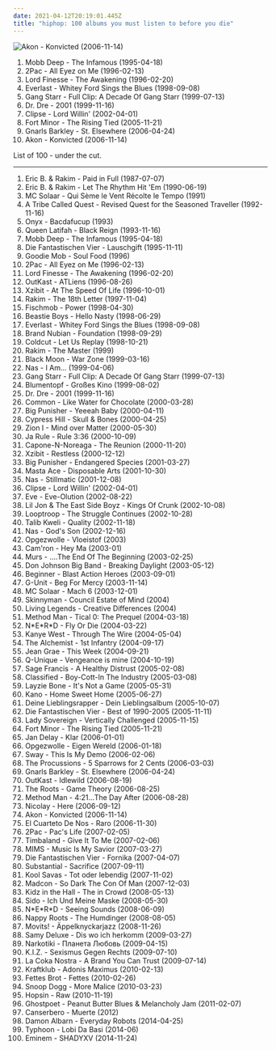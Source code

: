 ```yaml
---
date: 2021-04-12T20:19:01.445Z
title: "hiphop: 100 albums you must listen to before you die"
---
```

![Akon - Konvicted (2006-11-14)](http://coverartarchive.org/release/a44df8e4-87b9-48a7-9a18-795a5abf44c6/16180855087-500.jpg "Akon - Konvicted (2006-11-14)")
<ol class="albums">
<li data-cover="http://coverartarchive.org/release/07e92711-51fe-4e80-97a3-be995b7f4119/4696863575-500.jpg" data-tags="hip-hop, rap" role="button">Mobb Deep - The Infamous (1995-04-18)</li>
<li data-cover="http://coverartarchive.org/release/8d2491b6-f77f-3ec2-9638-10c231663071/9390923312-500.jpg" data-tags="gangsta rap, hip-hop, 2pac, rap" role="button">2Pac - All Eyez on Me (1996-02-13)</li>
<li data-cover="http://coverartarchive.org/release/b79edcef-bc1a-471f-9468-d050459c4d3a/15273239285-500.jpg" data-tags="hip hop" role="button">Lord Finesse - The Awakening (1996-02-20)</li>
<li data-cover="http://coverartarchive.org/release/1e4d0890-9ee0-4020-a9dc-8528208fd3ab/1675399328-500.jpg" data-tags="albums by:everlast, rock" role="button">Everlast - Whitey Ford Sings the Blues (1998-09-08)</li>
<li data-cover="http://coverartarchive.org/release/325b57cb-aa85-4232-b6e3-c24240fc1e32/4437166118-500.jpg" data-tags="hip-hop, hip hop, rap, hiphop, east coast, 1990s, real hip-hop, boom bap, gang starr, hiphop classic albums, estados unidos, ok track, a good 1, radiourbaine, rap estadounidense, 1995-1999" role="button">Gang Starr - Full Clip: A Decade Of Gang Starr (1999-07-13)</li>
<li data-cover="http://coverartarchive.org/release/db4baedf-bfe1-4e04-b359-99761f1b3deb/8671147785-500.jpg" data-tags="hip-hop, rap, gangsta rap" role="button">Dr. Dre - 2001 (1999-11-16)</li>
<li data-cover="http://coverartarchive.org/release/c5043588-ff22-40d0-b738-60ce6a817537/9609881130-500.jpg" data-tags="rap" role="button">Clipse - Lord Willin' (2002-04-01)</li>
<li data-cover="https://img.discogs.com/bXnt0eXfchKuRrdSJxD7xNAIfS4=/fit-in/600x529/filters:strip_icc():format(jpeg):mode_rgb():quality(90)/discogs-images/R-567986-1336610234-2845.jpeg.jpg" data-tags="hip-hop" role="button">Fort Minor - The Rising Tied (2005-11-21)</li>
<li data-cover="http://coverartarchive.org/release/c1611009-48c0-4171-a26d-698a57cfde9e/3985245895-500.jpg" data-tags="funk, soul" role="button">Gnarls Barkley - St. Elsewhere (2006-04-24)</li>
<li data-cover="http://coverartarchive.org/release/a44df8e4-87b9-48a7-9a18-795a5abf44c6/16180855087-500.jpg" data-tags="akon" role="button">Akon - Konvicted (2006-11-14)</li>
</ol>
List of 100 - under the cut.
<!-- more -->

_________________

<ol class="albums">
<li data-cover="http://coverartarchive.org/release/eec40590-f7f8-48ff-a3cb-0a4aab5aad30/6223485528-500.jpg" data-tags="hip-hop, hip hop" role="button">
Eric B. & Rakim - Paid in Full (1987-07-07)
</li>
<li data-cover="https://img.discogs.com/dTbHZUwAyW5fEx0Z-90SwlQqWxg=/fit-in/600x600/filters:strip_icc():format(jpeg):mode_rgb():quality(90)/discogs-images/R-453085-1568208056-6843.jpeg.jpg" data-tags="hip-hop, hip hop, east coast rap" role="button">
Eric B. & Rakim - Let The Rhythm Hit 'Em (1990-06-19)
</li>
<li data-cover="http://coverartarchive.org/release/ccd1cbc9-5398-4e5d-8846-694fc3acab4f/1402677391-500.jpg" data-tags="french hip-hop, french" role="button">
MC Solaar - Qui Sème le Vent Récolte le Tempo (1991)
</li>
<li data-cover="https://img.discogs.com/yHfAagQxkLUKSbPunOauh4xD12c=/fit-in/600x600/filters:strip_icc():format(jpeg):mode_rgb():quality(90)/discogs-images/R-5408733-1392627713-8707.jpeg.jpg" data-tags="hip hop, hiphop" role="button">
A Tribe Called Quest - Revised Quest for the Seasoned Traveller (1992-11-16)
</li>
<li data-cover="http://coverartarchive.org/release/6f4467a2-e9b4-4c41-8167-4ccfe574334f/15927440354-500.jpg" data-tags="rap, hip-hop" role="button">
Onyx - Bacdafucup (1993)
</li>
<li data-cover="http://coverartarchive.org/release/99fbeb85-6c72-4180-a914-27525f29578a/9213261062-500.jpg" data-tags="hip-hop, hiphop, my collection great 150 albumz of rap, pudlo z kasetami-dobre albumy, hip hop flashback" role="button">
Queen Latifah - Black Reign (1993-11-16)
</li>
<li data-cover="http://coverartarchive.org/release/07e92711-51fe-4e80-97a3-be995b7f4119/4696863575-500.jpg" data-tags="hip-hop, rap" role="button">
Mobb Deep - The Infamous (1995-04-18)
</li>
<li data-cover="http://coverartarchive.org/release/65d6ad44-109b-4c33-a9d2-2fd6e86b7223/2139954499-500.jpg" data-tags="german, hip hop" role="button">
Die Fantastischen Vier - Lauschgift (1995-11-11)
</li>
<li data-cover="https://img.discogs.com/l3S40wUUnsOyG_ka9tmC9m8OmIk=/fit-in/600x609/filters:strip_icc():format(jpeg):mode_rgb():quality(90)/discogs-images/R-221339-1371421141-9632.jpeg.jpg" data-tags="dirty south, 90s" role="button">
Goodie Mob - Soul Food (1996)
</li>
<li data-cover="http://coverartarchive.org/release/8d2491b6-f77f-3ec2-9638-10c231663071/9390923312-500.jpg" data-tags="gangsta rap, hip-hop, 2pac, rap" role="button">
2Pac - All Eyez on Me (1996-02-13)
</li>
<li data-cover="http://coverartarchive.org/release/b79edcef-bc1a-471f-9468-d050459c4d3a/15273239285-500.jpg" data-tags="hip hop" role="button">
Lord Finesse - The Awakening (1996-02-20)
</li>
<li data-cover="https://img.discogs.com/2uDI11IP0s5RCrBjhVSpWunaVe0=/fit-in/600x603/filters:strip_icc():format(jpeg):mode_rgb():quality(90)/discogs-images/R-1336628-1488983534-1292.jpeg.jpg" data-tags="hip-hop" role="button">
OutKast - ATLiens (1996-08-26)
</li>
<li data-cover="http://coverartarchive.org/release/062680e6-450a-3431-bfb6-1f65fa8b849d/25678343558-500.jpg" data-tags="hip hop, rap, west coast rap" role="button">
Xzibit - At The Speed Of Life (1996-10-01)
</li>
<li data-cover="http://coverartarchive.org/release/4952c8bc-4ffb-315b-a6c6-26d23c4df873/14289722113-500.jpg" data-tags="hip hop" role="button">
Rakim - The 18th Letter (1997-11-04)
</li>
<li data-cover="http://coverartarchive.org/release/17208836-5136-466d-bc2c-c258f4b9108d/2114063577-500.jpg" data-tags="hiphop" role="button">
Fischmob - Power (1998-04-30)
</li>
<li data-cover="http://coverartarchive.org/release/84a4ba6a-cc66-4a8b-b443-198646fbf85f/8508204852-500.jpg" data-tags="hip-hop, rap" role="button">
Beastie Boys - Hello Nasty (1998-06-29)
</li>
<li data-cover="http://coverartarchive.org/release/1e4d0890-9ee0-4020-a9dc-8528208fd3ab/1675399328-500.jpg" data-tags="albums by:everlast, rock" role="button">
Everlast - Whitey Ford Sings the Blues (1998-09-08)
</li>
<li data-cover="http://coverartarchive.org/release/8801f036-6ee9-4e72-908b-6d1b2f131d63/6942685916-500.jpg" data-tags="hip hop, old school hip hop, hiphop classic albums" role="button">
Brand Nubian - Foundation (1998-09-29)
</li>
<li data-cover="https://img.discogs.com/CQg59_WNFY1WZOpvvSyaR38_fSM=/fit-in/600x600/filters:strip_icc():format(jpeg):mode_rgb():quality(90)/discogs-images/R-17371129-1613081510-7356.jpeg.jpg" data-tags="ninja tune, trip-hop" role="button">
Coldcut - Let Us Replay (1998-10-21)
</li>
<li data-cover="http://coverartarchive.org/release/4a5ce787-6585-4c01-ba0c-81e70d750035/4421422361-500.jpg" data-tags="hip hop" role="button">
Rakim - The Master (1999)
</li>
<li data-cover="http://coverartarchive.org/release/d095f20e-001a-4606-95ff-821795b9edec/4279951428-500.jpg" data-tags="hiphop, hardcore hip-hop, good albums" role="button">
Black Moon - War Zone (1999-03-16)
</li>
<li data-cover="https://img.discogs.com/sXdA8UWW2AWmINhxTzltQev3Rnw=/fit-in/600x600/filters:strip_icc():format(jpeg):mode_rgb():quality(90)/discogs-images/R-436330-1368066780-6005.jpeg.jpg" data-tags="rap" role="button">
Nas - I Am... (1999-04-06)
</li>
<li data-cover="http://coverartarchive.org/release/325b57cb-aa85-4232-b6e3-c24240fc1e32/4437166118-500.jpg" data-tags="hip-hop, hip hop, rap, hiphop, east coast, 1990s, real hip-hop, boom bap, gang starr, hiphop classic albums, estados unidos, ok track, a good 1, radiourbaine, rap estadounidense, 1995-1999" role="button">
Gang Starr - Full Clip: A Decade Of Gang Starr (1999-07-13)
</li>
<li data-cover="http://coverartarchive.org/release/ae98347e-2452-408b-997f-1ea428ad0915/3263273318-500.jpg" data-tags="hiphop, german hip hop, deutscher hip hop, full streamable albums" role="button">
Blumentopf - Großes Kino (1999-08-02)
</li>
<li data-cover="http://coverartarchive.org/release/db4baedf-bfe1-4e04-b359-99761f1b3deb/8671147785-500.jpg" data-tags="hip-hop, rap, gangsta rap" role="button">
Dr. Dre - 2001 (1999-11-16)
</li>
<li data-cover="http://coverartarchive.org/release/0eaf3a43-f00e-4416-8ea3-759d1841e3c9/4402657853-500.jpg" data-tags="hip-hop" role="button">
Common - Like Water for Chocolate (2000-03-28)
</li>
<li data-cover="http://coverartarchive.org/release/93f78313-2ef8-37f4-a144-4c441deff078/22236753612-500.jpg" data-tags="hiphop" role="button">
Big Punisher - Yeeeah Baby (2000-04-11)
</li>
<li data-cover="https://img.discogs.com/-FTLXlXt_wEClCPah1OnIfjAmQE=/fit-in/450x450/filters:strip_icc():format(jpeg):mode_rgb():quality(90)/discogs-images/R-519605-1264963269.jpeg.jpg" data-tags="rapcore, hip-hop" role="button">
Cypress Hill - Skull & Bones (2000-04-25)
</li>
<li data-cover="http://coverartarchive.org/release/0c2c5aed-e1cf-3dc7-82c8-7936611d73f7/15200268076-500.jpg" data-tags="hiphop" role="button">
Zion I - Mind over Matter (2000-05-30)
</li>
<li data-cover="http://coverartarchive.org/release/df56628c-7749-41b7-b91d-de5bd7c692c2/14308150249-500.jpg" data-tags="hip-hop, rap, hiphop" role="button">
Ja Rule - Rule 3:36 (2000-10-09)
</li>
<li data-cover="https://img.discogs.com/vuOu9pJtRq4ZqWf5gYY1oDOOfzs=/fit-in/600x600/filters:strip_icc():format(jpeg):mode_rgb():quality(90)/discogs-images/R-687874-1568926001-9463.jpeg.jpg" data-tags="hiphop, kaudogg" role="button">
Capone-N-Noreaga - The Reunion (2000-11-20)
</li>
<li data-cover="http://coverartarchive.org/release/68323203-8cfa-4d43-91ef-930eeef99cf5/5730125548-500.jpg" data-tags="hip-hop, gangsta rap" role="button">
Xzibit - Restless (2000-12-12)
</li>
<li data-cover="http://coverartarchive.org/release/b07c61eb-ec65-46f5-be66-c744486c36b7/14907416395-500.jpg" data-tags="rap, hiphop, 90s rap, endangered species" role="button">
Big Punisher - Endangered Species (2001-03-27)
</li>
<li data-cover="http://coverartarchive.org/release/4398f892-0bbd-4ccb-ba58-822026bc0580/4699250670-500.jpg" data-tags="hip-hop, hiphop, classic, east coast" role="button">
Masta Ace - Disposable Arts (2001-10-30)
</li>
<li data-cover="https://img.discogs.com/ce2bXe_XnmZeSoI9PbdPzpDjdm8=/fit-in/600x450/filters:strip_icc():format(jpeg):mode_rgb():quality(90)/discogs-images/R-5788920-1402698639-1454.jpeg.jpg" data-tags="hip-hop, rap" role="button">
Nas - Stillmatic (2001-12-08)
</li>
<li data-cover="http://coverartarchive.org/release/c5043588-ff22-40d0-b738-60ce6a817537/9609881130-500.jpg" data-tags="rap" role="button">
Clipse - Lord Willin' (2002-04-01)
</li>
<li data-cover="http://coverartarchive.org/release/d79ef353-3fd8-4512-9ed2-8547ca9b6f3c/22158679444-500.jpg" data-tags="hip hop, eve" role="button">
Eve - Eve-Olution (2002-08-22)
</li>
<li data-cover="https://img.discogs.com/Sc8h4hNvvfIveS0Cyd3A7gKBmqY=/fit-in/466x462/filters:strip_icc():format(jpeg):mode_rgb():quality(90)/discogs-images/R-463334-1135168849.jpeg.jpg" data-tags="crunk" role="button">
Lil Jon & The East Side Boyz - Kings Of Crunk (2002-10-08)
</li>
<li data-cover="https://img.discogs.com/u-J6yQ1hPzUkjzPGCskIw481aJo=/fit-in/600x565/filters:strip_icc():format(jpeg):mode_rgb():quality(90)/discogs-images/R-5514300-1434540950-4161.jpeg.jpg" data-tags="hip-hop" role="button">
Looptroop - The Struggle Continues (2002-10-28)
</li>
<li data-cover="http://coverartarchive.org/release/07041b80-aa46-4f9f-bd7e-d4400d627180/2801140623-500.jpg" data-tags="hip-hop" role="button">
Talib Kweli - Quality (2002-11-18)
</li>
<li data-cover="https://img.discogs.com/e9bP78FudkC0nkWRFNQUy38QDF0=/fit-in/600x602/filters:strip_icc():format(jpeg):mode_rgb():quality(90)/discogs-images/R-328103-1262865321.jpeg.jpg" data-tags="rap" role="button">
Nas - God's Son (2002-12-16)
</li>
<li data-cover="http://coverartarchive.org/release/7035c218-c673-4d31-93d1-b3811f6bc486/6363786433-500.jpg" data-tags="hip-hop, rap, hiphop, dutch" role="button">
Opgezwolle - Vloeistof (2003)
</li>
<li data-cover="https://img.discogs.com/PFT39g7ycb3I8p3npMisk3N0-YI=/fit-in/479x479/filters:strip_icc():format(jpeg):mode_rgb():quality(90)/discogs-images/R-14350582-1572765182-2623.jpeg.jpg" data-tags="hip-hop, hiphop, just blaze, flow, rocafella, sampled based, camron - hey ma" role="button">
Cam'ron - Hey Ma (2003-01)
</li>
<li data-cover="http://coverartarchive.org/release/723dea4c-3a6d-4d21-9d2c-548eb5dc54d7/17201983621-500.jpg" data-tags="hip-hop" role="button">
Murs - ....The End Of The Beginning (2003-02-25)
</li>
<li data-cover="http://coverartarchive.org/release/95d428d2-ea6f-4b47-ab4c-8c8899f8c977/16550895208-500.jpg" data-tags="hip hop" role="button">
Don Johnson Big Band - Breaking Daylight (2003-05-12)
</li>
<li data-cover="http://coverartarchive.org/release/d509ac03-18cf-45b8-94ab-ab8617fb9f99/3349734538-500.jpg" data-tags="german hiphop, hip-hop, hip hop, german" role="button">
Beginner - Blast Action Heroes (2003-09-01)
</li>
<li data-cover="https://img.discogs.com/0GRKX6vZKxmykt49aVPTcsro_F4=/fit-in/300x298/filters:strip_icc():format(jpeg):mode_rgb():quality(90)/discogs-images/R-1963323-1255339548.jpeg.jpg" data-tags="rap, g-unit" role="button">
G-Unit - Beg For Mercy (2003-11-14)
</li>
<li data-cover="http://coverartarchive.org/release/64da7eeb-d86d-3f3f-8a11-0ea6d1f48e25/24416039746-500.jpg" data-tags="french, rap, hiphop, french hip-hop, hiphopfrlab" role="button">
MC Solaar - Mach 6 (2003-12-01)
</li>
<li data-cover="http://coverartarchive.org/release/569ab96e-a3c7-44b7-9a89-5221abb75d43/18690093983-500.jpg" data-tags="hip-hop, hip hop" role="button">
Skinnyman - Council Estate of Mind (2004)
</li>
<li data-cover="http://coverartarchive.org/release/0d79c2f7-3c45-460e-aba2-7a581c60d045/4479380328-500.jpg" data-tags="hip-hop, hip hop, hiphop, fettttttttttttttt, nice   smile, album i love" role="button">
Living Legends - Creative Differences (2004)
</li>
<li data-cover="http://coverartarchive.org/release/dd9535b5-b223-4ab0-bba2-8aeacfb94f7a/2188706714-500.jpg" data-tags="rap" role="button">
Method Man - Tical 0: The Prequel (2004-03-18)
</li>
<li data-cover="http://coverartarchive.org/release/1453bafd-09a5-43e6-aa52-5ab2867c7218/2090793464-500.jpg" data-tags="hip-hop" role="button">
N*E*R*D - Fly Or Die (2004-03-22)
</li>
<li data-cover="https://via.placeholder.com/450" data-tags="hip-hop" role="button">
Kanye West - Through The Wire (2004-05-04)
</li>
<li data-cover="https://img.discogs.com/dq2geKGmTdI736QrpaEMXRFUB7c=/fit-in/600x599/filters:strip_icc():format(jpeg):mode_rgb():quality(90)/discogs-images/R-9163033-1488053223-3996.jpeg.jpg" data-tags="rap, hiphop, beats for days" role="button">
The Alchemist - 1st Infantry (2004-09-17)
</li>
<li data-cover="http://coverartarchive.org/release/8a6defdd-8f7d-4cbe-a4f2-8badf551021f/5634093224-500.jpg" data-tags="hip hop" role="button">
Jean Grae - This Week (2004-09-21)
</li>
<li data-cover="http://coverartarchive.org/release/f0fef30c-753e-4468-9e90-fe94ca046d64/18633416035-500.jpg" data-tags="hiphop" role="button">
Q-Unique - Vengeance is mine (2004-10-19)
</li>
<li data-cover="http://coverartarchive.org/release/d4bb9e32-c5f3-41d8-b734-175987b8996e/15200089926-500.jpg" data-tags="hip-hop" role="button">
Sage Francis - A Healthy Distrust (2005-02-08)
</li>
<li data-cover="http://coverartarchive.org/release/240fd4f6-217a-47f3-a81a-90a08d4cc360/3877095716-500.jpg" data-tags="hip hop, hiphop, indie hip hop, independent hip-hop" role="button">
Classified - Boy-Cott-In The Industry (2005-03-08)
</li>
<li data-cover="https://img.discogs.com/Gz8fgdb8aRzaW9DvlXvOiCCn2Es=/fit-in/600x600/filters:strip_icc():format(jpeg):mode_rgb():quality(90)/discogs-images/R-955499-1380750118-1937.jpeg.jpg" data-tags="rap, hiphop, gangsta rap, west coast rap, bone thugs, silentangel" role="button">
Layzie Bone - It's Not a Game (2005-05-31)
</li>
<li data-cover="http://coverartarchive.org/release/a1c0ef14-a5d0-44fc-b8fb-6698d0c8133e/15330126310-500.jpg" data-tags="hiphop, hip hop, grime" role="button">
Kano - Home Sweet Home (2005-06-27)
</li>
<li data-cover="http://coverartarchive.org/release/1c338df2-3294-4b90-88fd-8567d11293b1/22346044809-500.jpg" data-tags="rap, hiphop, sido" role="button">
Deine Lieblingsrapper - Dein Lieblingsalbum (2005-10-07)
</li>
<li data-cover="http://coverartarchive.org/release/b3bd3bca-228f-474a-a832-8f4aa63f69b6/12899238421-500.jpg" data-tags="hip-hop, hiphop" role="button">
Die Fantastischen Vier - Best of 1990-2005 (2005-11-11)
</li>
<li data-cover="https://img.discogs.com/pUI_te1NTDMwYQ1i8k6G7NgSSjI=/fit-in/600x600/filters:strip_icc():format(jpeg):mode_rgb():quality(90)/discogs-images/R-557280-1348161919-8961.jpeg.jpg" data-tags="grime, hip hop" role="button">
Lady Sovereign - Vertically Challenged (2005-11-15)
</li>
<li data-cover="https://img.discogs.com/bXnt0eXfchKuRrdSJxD7xNAIfS4=/fit-in/600x529/filters:strip_icc():format(jpeg):mode_rgb():quality(90)/discogs-images/R-567986-1336610234-2845.jpeg.jpg" data-tags="hip-hop" role="button">
Fort Minor - The Rising Tied (2005-11-21)
</li>
<li data-cover="http://coverartarchive.org/release/684f6730-83c7-4012-b4c3-b66c817c7dcb/17685640634-500.jpg" data-tags="hamburg" role="button">
Jan Delay - Klar (2006-01-01)
</li>
<li data-cover="http://coverartarchive.org/release/70caca64-9d5e-416d-8be5-9060cbf86c25/6363539338-500.jpg" data-tags="hip-hop, rap, hiphop, dutch, 00s, nederhop, geweldig, outstanding albums" role="button">
Opgezwolle - Eigen Wereld (2006-01-18)
</li>
<li data-cover="http://coverartarchive.org/release/f2e854c8-593f-4d78-bfdf-e82b10763cb9/20541752674-500.jpg" data-tags="grime" role="button">
Sway - This Is My Demo (2006-02-06)
</li>
<li data-cover="https://img.discogs.com/N9VZ7_Xz8F3gMMVvjHqx34xCv6U=/fit-in/600x593/filters:strip_icc():format(jpeg):mode_rgb():quality(90)/discogs-images/R-698468-1415358191-4916.jpeg.jpg" data-tags="hiphop, to discover, trina" role="button">
The Procussions - 5 Sparrows for 2 Cents (2006-03-03)
</li>
<li data-cover="http://coverartarchive.org/release/c1611009-48c0-4171-a26d-698a57cfde9e/3985245895-500.jpg" data-tags="funk, soul" role="button">
Gnarls Barkley - St. Elsewhere (2006-04-24)
</li>
<li data-cover="http://coverartarchive.org/release/3a589980-607d-466e-b17d-41778d5effc5/2693377789-500.jpg" data-tags="hip-hop" role="button">
OutKast - Idlewild (2006-08-19)
</li>
<li data-cover="https://img.discogs.com/vJCvSS6S95nfXvm5FYP-_rDcD6E=/fit-in/590x588/filters:strip_icc():format(jpeg):mode_rgb():quality(90)/discogs-images/R-780773-1167308486.jpeg.jpg" data-tags="hip-hop" role="button">
The Roots - Game Theory (2006-08-25)
</li>
<li data-cover="https://via.placeholder.com/450" data-tags="hip-hop" role="button">
Method Man - 4:21...The Day After (2006-08-28)
</li>
<li data-cover="https://img.discogs.com/d-pJPDGDC0gv2vTYeJxq920sZ9w=/fit-in/240x240/filters:strip_icc():format(jpeg):mode_rgb():quality(90)/discogs-images/R-784456-1160065940.jpeg.jpg" data-tags="hip hop, hiphop, underground hip hop, hella good, fettttttttttttttt, nice   smile, umse, encrypted message beneath the lyrics" role="button">
Nicolay - Here (2006-09-12)
</li>
<li data-cover="http://coverartarchive.org/release/a44df8e4-87b9-48a7-9a18-795a5abf44c6/16180855087-500.jpg" data-tags="akon" role="button">
Akon - Konvicted (2006-11-14)
</li>
<li data-cover="http://coverartarchive.org/release/3e4427ca-35b2-47a4-880f-517f7f951c4c/1882015703-500.jpg" data-tags="rock uruguayo" role="button">
El Cuarteto De Nos - Raro (2006-11-30)
</li>
<li data-cover="http://coverartarchive.org/release/ef09c9b1-b92a-4a08-8b3b-fb94447de47f/12844784305-500.jpg" data-tags="rap, hip-hop, hiphop" role="button">
2Pac - Pac's Life (2007-02-05)
</li>
<li data-cover="http://coverartarchive.org/release/238a0ba2-573f-4d17-8170-505dd86a01f0/2452856881-500.jpg" data-tags="hip-hop, dance, hiphop, rnb, give it to me, alefone, soparalokos, grh, timafsb" role="button">
Timbaland - Give It To Me (2007-02-06)
</li>
<li data-cover="https://img.discogs.com/K7vU4NZmdlJ2y7ppn1klT-bUpjs=/fit-in/600x600/filters:strip_icc():format(jpeg):mode_rgb():quality(90)/discogs-images/R-1320220-1586363305-6513.jpeg.jpg" data-tags="rap" role="button">
MIMS - Music Is My Savior (2007-03-27)
</li>
<li data-cover="http://coverartarchive.org/release/8208c422-13eb-4ade-98e4-fd551f3cd67a/12899177229-500.jpg" data-tags="hip hop, deutsch, german" role="button">
Die Fantastischen Vier - Fornika (2007-04-07)
</li>
<li data-cover="https://img.discogs.com/chr0enqrjlaMHje2mXFuQ8GXqIc=/fit-in/579x600/filters:strip_icc():format(jpeg):mode_rgb():quality(90)/discogs-images/R-1299797-1347987889-4469.jpeg.jpg" data-tags="hip-hop, hiphop, japan, qn5 music, extended famm, jazzy hiphop, tonedeff, substantial, the plague, dmv area hip hop" role="button">
Substantial - Sacrifice (2007-09-11)
</li>
<li data-cover="http://coverartarchive.org/release/9b9d63d5-f562-41fb-a5ff-fbd88bce1406/28656427305-500.jpg" data-tags="savas" role="button">
Kool Savas - Tot oder lebendig (2007-11-02)
</li>
<li data-cover="https://img.discogs.com/HLaC7oMWARF7BWVvg-uPdqFWQxM=/fit-in/600x600/filters:strip_icc():format(jpeg):mode_rgb():quality(90)/discogs-images/R-1186600-1229617974.jpeg.jpg" data-tags="hip-hop" role="button">
Madcon - So Dark The Con Of Man (2007-12-03)
</li>
<li data-cover="https://img.discogs.com/ScFyOdGfmRmVSAgJoBe_SmWjGFk=/fit-in/411x400/filters:strip_icc():format(jpeg):mode_rgb():quality(90)/discogs-images/R-1364695-1230545783.jpeg.jpg" data-tags="hip-hop, hiphop, 00s, av2008, good in 2008" role="button">
Kidz in the Hall - The in Crowd (2008-05-13)
</li>
<li data-cover="http://coverartarchive.org/release/cf12164c-0153-42ab-8b62-df5ab03ddb31/21814774546-500.jpg" data-tags="hip hop, hiphop" role="button">
Sido - Ich Und Meine Maske (2008-05-30)
</li>
<li data-cover="https://img.discogs.com/sAHiZ1GQVMxSrV1dwSAi5FPOqL4=/fit-in/600x600/filters:strip_icc():format(jpeg):mode_rgb():quality(90)/discogs-images/R-3646806-1516228829-9542.jpeg.jpg" data-tags="hip-hop" role="button">
N*E*R*D - Seeing Sounds (2008-06-09)
</li>
<li data-cover="https://img.discogs.com/adipumG1eBV2SnHjmo67JHU0TlM=/fit-in/300x300/filters:strip_icc():format(jpeg):mode_rgb():quality(90)/discogs-images/R-321429-1097508341.jpg.jpg" data-tags="hiphop" role="button">
Nappy Roots - The Humdinger (2008-08-05)
</li>
<li data-cover="http://coverartarchive.org/release/0af017d6-f48f-44d4-9b55-80efd03b58a6/17604249293-500.jpg" data-tags="hip-hop, jazz, swing" role="button">
Movits! - Äppelknyckarjazz (2008-11-26)
</li>
<li data-cover="http://coverartarchive.org/release/9370f31c-6879-42d4-99d0-3eece1c428d1/24502538812-500.jpg" data-tags="german" role="button">
Samy Deluxe - Dis wo ich herkomm (2009-03-27)
</li>
<li data-cover="https://via.placeholder.com/450" data-tags="electronic, hiphop, funny" role="button">
Narkotiki - Планета Любовь (2009-04-15)
</li>
<li data-cover="http://coverartarchive.org/release/622f3095-0a80-3c65-844f-9bfdbc773cc6/13372924011-500.jpg" data-tags="hip hop, hip-hop" role="button">
K.I.Z. - Sexismus Gegen Rechts (2009-07-10)
</li>
<li data-cover="http://coverartarchive.org/release/53417254-fc89-4bd4-9b2b-10830617f628/15185164247-500.jpg" data-tags="rap, la coka nostra, rock, underground hip-hop, house of pain" role="button">
La Coka Nostra - A Brand You Can Trust (2009-07-14)
</li>
<li data-cover="http://coverartarchive.org/release/92137c80-08a6-4a44-adc3-3decea226f57/4707989686-500.jpg" data-tags="indie, indie rock, hiphop" role="button">
Kraftklub - Adonis Maximus (2010-02-13)
</li>
<li data-cover="http://coverartarchive.org/release/38f7dc01-1157-483e-b5ab-44a5734cd6b4/11401785271-500.jpg" data-tags="hip-hop, hiphop, live, albums i bought on cd, available in napster" role="button">
Fettes Brot - Fettes (2010-02-26)
</li>
<li data-cover="http://coverartarchive.org/release/c196ec5b-48fc-4510-aec0-5ef7fb3d9458/10330822331-500.jpg" data-tags="rap" role="button">
Snoop Dogg - More Malice (2010-03-23)
</li>
<li data-cover="http://coverartarchive.org/release/bcb3efba-2cc3-4c75-80d5-65f53539301c/15240684714-500.jpg" data-tags="raw" role="button">
Hopsin - Raw (2010-11-19)
</li>
<li data-cover="https://img.discogs.com/o6SwXLZ6Lq03cQll6aPzAQE0kXw=/fit-in/420x420/filters:strip_icc():format(jpeg):mode_rgb():quality(90)/discogs-images/R-2705920-1297365038.jpeg.jpg" data-tags="hip hop, experimental" role="button">
Ghostpoet - Peanut Butter Blues & Melancholy Jam (2011-02-07)
</li>
<li data-cover="http://coverartarchive.org/release/81242780-a696-4a69-bdff-8315ce68d65b/4099647297-500.jpg" data-tags="rap, hiphop, 2010s, venezuela, rap venezolano, 2010-2014" role="button">
Canserbero - Muerte (2012)
</li>
<li data-cover="https://img.discogs.com/aH-EXZ6G_eOp-whSGmUGn4nuuzE=/fit-in/598x600/filters:strip_icc():format(jpeg):mode_rgb():quality(90)/discogs-images/R-5425859-1393250079-6492.jpeg.jpg" data-tags="electronic, folktronica" role="button">
Damon Albarn - Everyday Robots (2014-04-25)
</li>
<li data-cover="http://coverartarchive.org/release/f720e7ab-cdc7-4b36-aed5-daf6cf3f23a2/7692897518-500.jpg" data-tags="hiphop, nederhop" role="button">
Typhoon - Lobi Da Basi (2014-06)
</li>
<li data-cover="https://img.discogs.com/UalF51dGgQRgd6bf5OcN4HFl9S4=/fit-in/600x536/filters:strip_icc():format(jpeg):mode_rgb():quality(90)/discogs-images/R-11491697-1517688274-1964.png.jpg" data-tags="hip-hop, hip hop, rap, hiphop, eminem" role="button">
Eminem - SHADYXV (2014-11-24)
</li>
</ol>